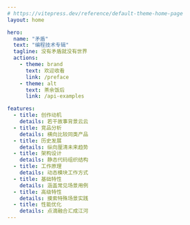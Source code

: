 ```yaml
---
# https://vitepress.dev/reference/default-theme-home-page
layout: home

hero:
  name: "矛盾"
  text: "编程技术专辑"
  tagline: 没有矛盾就没有世界
  actions:
    - theme: brand
      text: 欢迎收看
      link: /preface
    - theme: alt
      text: 茶余饭后
      link: /api-examples

features:
  - title: 创作动机
    details: 若干故事背景云云
  - title: 竞品分析
    details: 横向比较同类产品
  - title: 历史发展
    details: 纵向厘清未来趋势
  - title: 架构设计
    details: 静态代码组织结构
  - title: 工作原理
    details: 动态模块工作方式
  - title: 基础特性
    details: 涵盖常见场景用例
  - title: 高级特性
    details: 摸索特殊场景实践
  - title: 性能优化
    details: 点滴融合汇成江河
---
```


